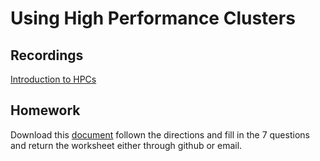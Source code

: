 # Using High Performance Clusters

## Recordings
[Introduction to HPCs](https://unr.zoom.us/rec/share/4q9S_KecR_WW_I49LJZnwXwyxoBwobDhAWhH2nPTzLQOvrmmd_vjhiTRw2edilM2.b3yDicqJfEycDUS4)

## Homework

Download this [document](https://www.dropbox.com/s/0mtnj8vaal96e91/Pronghorn.Homework.Module.docx?dl=0) follown the directions and fill in the 7 questions and return the worksheet either through github or email.






